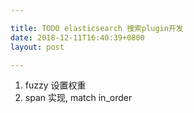 ```yaml
---

title: TODO elasticsearch 搜索plugin开发
date: 2018-12-11T16:40:39+0800
layout: post

---
```


1. fuzzy 设置权重
2. span 实现, match in_order
